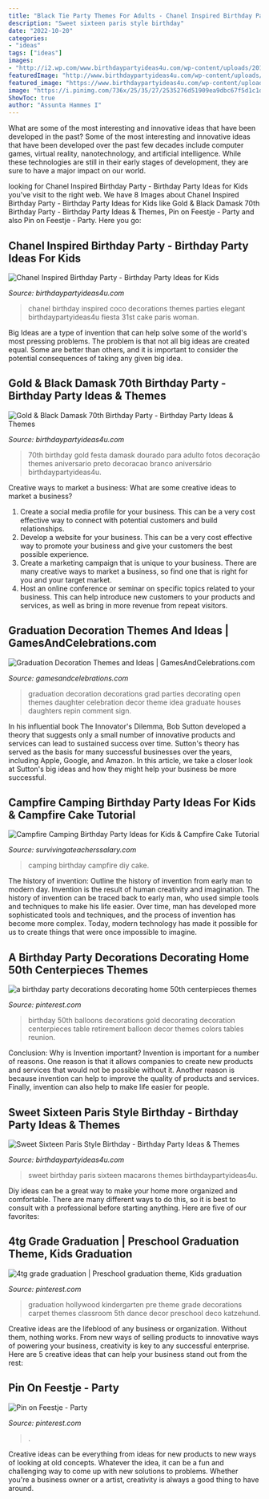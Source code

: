 ```yaml
---
title: "Black Tie Party Themes For Adults - Chanel Inspired Birthday Party"
description: "Sweet sixteen paris style birthday"
date: "2022-10-20"
categories:
- "ideas"
tags: ["ideas"]
images:
- "http://i2.wp.com/www.birthdaypartyideas4u.com/wp-content/uploads/2015/03/black-damask-70th-birthday-party-ideas.jpg"
featuredImage: "http://www.birthdaypartyideas4u.com/wp-content/uploads/2016/07/Sweet-Sixteen-Paris-Style-Birthday-Macarons-600x800.jpg"
featured_image: "https://www.birthdaypartyideas4u.com/wp-content/uploads/2015/12/COCO-Chanel-inspired-birthday-party-decorations.jpg"
image: "https://i.pinimg.com/736x/25/35/27/2535276d51909ea9dbc67f5d1c1d9de5.jpg"
ShowToc: true
author: "Assunta Hammes I"
---
```



What are some of the most interesting and innovative ideas that have been developed in the past?
Some of the most interesting and innovative ideas that have been developed over the past few decades include computer games, virtual reality, nanotechnology, and artificial intelligence. While these technologies are still in their early stages of development, they are sure to have a major impact on our world.

	

		
looking for Chanel Inspired Birthday Party - Birthday Party Ideas for Kids you've visit to the right web. We have 8 Images about Chanel Inspired Birthday Party - Birthday Party Ideas for Kids like Gold &amp; Black Damask 70th Birthday Party - Birthday Party Ideas &amp; Themes, Pin on Feestje - Party and also Pin on Feestje - Party. Here you go:
		
    
## Chanel Inspired Birthday Party - Birthday Party Ideas For Kids

<img loading=lazy src="https://www.birthdaypartyideas4u.com/wp-content/uploads/2015/12/COCO-Chanel-inspired-birthday-party-decorations.jpg" onerror="this.onerror=null;this.src='https://tse4.mm.bing.net/th?id=OIP.NU-gPBvODh-ExjiWWKS0ugHaJ4&amp;pid=15.1';" alt="Chanel Inspired Birthday Party - Birthday Party Ideas for Kids">

_Source: birthdaypartyideas4u.com_

>chanel birthday inspired coco decorations themes parties elegant birthdaypartyideas4u fiesta 31st cake paris woman. 

	

Big Ideas are a type of invention that can help solve some of the world's most pressing problems. The problem is that not all big ideas are created equal. Some are better than others, and it is important to consider the potential consequences of taking any given big idea.

    
## Gold &amp; Black Damask 70th Birthday Party - Birthday Party Ideas &amp; Themes

<img loading=lazy src="http://i2.wp.com/www.birthdaypartyideas4u.com/wp-content/uploads/2015/03/black-damask-70th-birthday-party-ideas.jpg" onerror="this.onerror=null;this.src='https://tse4.mm.bing.net/th?id=OIP.8kGF0gb-l2v9fP6ELqGMDwHaLH&amp;pid=15.1';" alt="Gold &amp; Black Damask 70th Birthday Party - Birthday Party Ideas &amp; Themes">

_Source: birthdaypartyideas4u.com_

>70th birthday gold festa damask dourado para adulto fotos decoração themes aniversario preto decoracao branco aniversário birthdaypartyideas4u. 

	

Creative ways to market a business: What are some creative ideas to market a business?
1. Create a social media profile for your business. This can be a very cost effective way to connect with potential customers and build relationships.
2. Develop a website for your business. This can be a very cost effective way to promote your business and give your customers the best possible experience.
3. Create a marketing campaign that is unique to your business. There are many creative ways to market a business, so find one that is right for you and your target market.
4. Host an online conference or seminar on specific topics related to your business. This can help introduce new customers to your products and services, as well as bring in more revenue from repeat visitors.

    
## Graduation Decoration Themes And Ideas | GamesAndCelebrations.com

<img loading=lazy src="http://www.gamesandcelebrations.com/wp-content/uploads/2017/03/Graduation-Decorations.jpg" onerror="this.onerror=null;this.src='https://tse1.mm.bing.net/th?id=OIP.IfYv3gnFRV0aDjTg9V_IkgHaFj&amp;pid=15.1';" alt="Graduation Decoration Themes and Ideas | GamesAndCelebrations.com">

_Source: gamesandcelebrations.com_

>graduation decoration decorations grad parties decorating open themes daughter celebration decor theme idea graduate houses daughters repin comment sign. 

	

In his influential book The Innovator's Dilemma, Bob Sutton developed a theory that suggests only a small number of innovative products and services can lead to sustained success over time. Sutton's theory has served as the basis for many successful businesses over the years, including Apple, Google, and Amazon. In this article, we take a closer look at Sutton's big ideas and how they might help your business be more successful.

    
## Campfire Camping Birthday Party Ideas For Kids &amp; Campfire Cake Tutorial

<img loading=lazy src="https://www.survivingateacherssalary.com/wp-content/uploads/2015/04/DSC_0013.jpg" onerror="this.onerror=null;this.src='https://tse1.mm.bing.net/th?id=OIP.fraNw62QZCpPvqXesRRsIQHaE5&amp;pid=15.1';" alt="Campfire Camping Birthday Party Ideas for Kids &amp; Campfire Cake Tutorial">

_Source: survivingateacherssalary.com_

>camping birthday campfire diy cake. 

	

The history of invention: Outline the history of invention from early man to modern day.
Invention is the result of human creativity and imagination. The history of invention can be traced back to early man, who used simple tools and techniques to make his life easier. Over time, man has developed more sophisticated tools and techniques, and the process of invention has become more complex. Today, modern technology has made it possible for us to create things that were once impossible to imagine.

    
## A Birthday Party Decorations Decorating Home 50th Centerpieces Themes

<img loading=lazy src="https://i.pinimg.com/736x/25/35/27/2535276d51909ea9dbc67f5d1c1d9de5.jpg" onerror="this.onerror=null;this.src='https://tse2.mm.bing.net/th?id=OIP.Q0fkIj8W9wlbv6y_nrTBhwHaFl&amp;pid=15.1';" alt="a birthday party decorations decorating home 50th centerpieces themes">

_Source: pinterest.com_

>birthday 50th balloons decorations gold decorating decoration centerpieces table retirement balloon decor themes colors tables reunion. 

	

Conclusion: Why is Invention important?
Invention is important for a number of reasons. One reason is that it allows companies to create new products and services that would not be possible without it. Another reason is because invention can help to improve the quality of products and services. Finally, invention can also help to make life easier for people.

    
## Sweet Sixteen Paris Style Birthday - Birthday Party Ideas &amp; Themes

<img loading=lazy src="http://www.birthdaypartyideas4u.com/wp-content/uploads/2016/07/Sweet-Sixteen-Paris-Style-Birthday-Macarons-600x800.jpg" onerror="this.onerror=null;this.src='https://tse1.mm.bing.net/th?id=OIP.E7QoZ4efqqJpxB6Tr7f2vQHaJ4&amp;pid=15.1';" alt="Sweet Sixteen Paris Style Birthday - Birthday Party Ideas &amp; Themes">

_Source: birthdaypartyideas4u.com_

>sweet birthday paris sixteen macarons themes birthdaypartyideas4u. 

	

Diy ideas can be a great way to make your home more organized and comfortable. There are many different ways to do this, so it is best to consult with a professional before starting anything. Here are five of our favorites: 

    
## 4tg Grade Graduation | Preschool Graduation Theme, Kids Graduation

<img loading=lazy src="https://i.pinimg.com/564x/eb/9d/b2/eb9db2f43e3c12037665020403564815.jpg" onerror="this.onerror=null;this.src='https://tse4.mm.bing.net/th?id=OIP.L8KKhjb_KvZRZCz0Ne7QqwHaJ4&amp;pid=15.1';" alt="4tg grade graduation | Preschool graduation theme, Kids graduation">

_Source: pinterest.com_

>graduation hollywood kindergarten pre theme grade decorations carpet themes classroom 5th dance decor preschool deco katzehund. 

	

Creative ideas are the lifeblood of any business or organization. Without them, nothing works. From new ways of selling products to innovative ways of powering your business, creativity is key to any successful enterprise. Here are 5 creative ideas that can help your business stand out from the rest:

    
## Pin On Feestje - Party

<img loading=lazy src="https://i.pinimg.com/736x/21/85/c9/2185c96dc64f5a44f25947f3947949a8--teal-and-gold-graduation-party-turquoise-and-gold-birthday-party.jpg" onerror="this.onerror=null;this.src='https://tse3.mm.bing.net/th?id=OIP.XE2CTEux5FeNR35XUaq-qgHaLH&amp;pid=15.1';" alt="Pin on Feestje - Party">

_Source: pinterest.com_

>. 

	

Creative ideas can be everything from ideas for new products to new ways of looking at old concepts. Whatever the idea, it can be a fun and challenging way to come up with new solutions to problems. Whether you're a business owner or a artist, creativity is always a good thing to have around.

